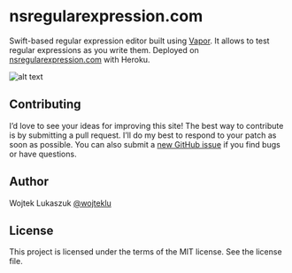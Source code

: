 # nsregularexpression.com

Swift-based regular expression editor built using [Vapor](https://github.com/vapor/vapor). It allows to test regular expressions as you write them. Deployed on [nsregularexpression.com](http://nsregularexpression.com) with Heroku. 

![alt text](https://github.com/wojteklu/nsregularexpression.com/blob/feature/update_readme/nsregularexpression.png?raw=true)

## Contributing

I’d love to see your ideas for improving this site! The best way to contribute is by submitting a pull request. I’ll do my best to respond to your patch as soon as possible. You can also submit a [new GitHub issue](https://github.com/wojteklu/nsregularexpression.com/issues/new) if you find bugs or have questions.

## Author

Wojtek Lukaszuk [@wojteklu](http://twitter.com/wojteklu)

## License

This project is licensed under the terms of the MIT license. See the license file.